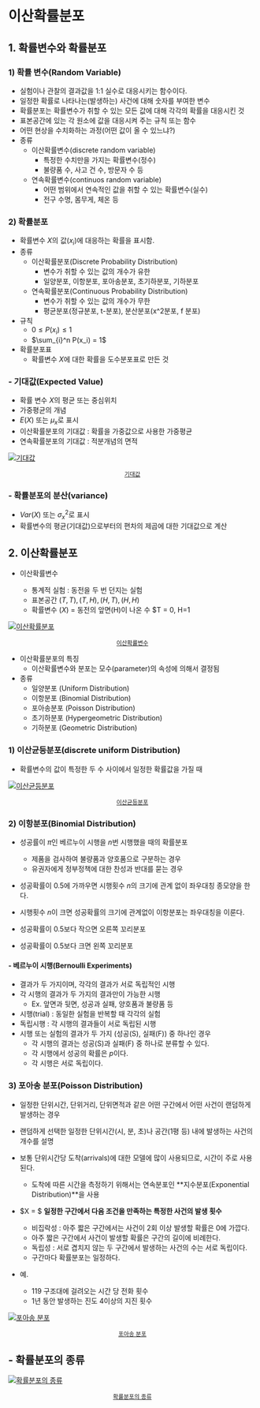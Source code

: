 # 이산확률분포

## 1. 확률변수와 확률분포

### 1) 확률 변수(Random Variable)

* 실험이나 관찰의 결과값을 1:1 실수로 대응시키는 함수이다.
* 일정한 확률로 나타나는(발생하는) 사건에 대해 숫자를 부여한 변수
* 확률분포는 확률변수가 취할 수 있는 모든 값에 대해 각각의 확률을 대응시킨 것
* 표본공간에 있는 각 원소에 값을 대응시켜 주는 규칙 또는 함수
* 어떤 현상을 수치화하는 과정(어떤 값이 올 수 있느냐?)
* 종류
  * 이산확률변수(discrete random variable)
    * 특정한 수치만을 가지는 확률변수(정수)
    * 불량품 수, 사고 건 수, 방문자 수 등
  * 연속확률변수(continuos random variable)
    * 어떤 범위에서 연속적인 값을 취할 수 있는 확률변수(실수)
    * 전구 수명, 몸무게, 체온 등

### 2) 확률분포

* 확률변수 $X$의 값($x_i$)에 대응하는 확률을 표시함.
* 종류
  * 이산확률분포(Discrete Probability Distribution)
    * 변수가 취할 수 있는 값의 개수가 유한
    * 일양분포, 이항분포, 포아송분포, 초기하분포, 기하분포
  * 연속확률분포(Continuous Probability Distribution)
    * 변수가 취할 수 있는 값의 개수가 무한
    * 평균분포(정규분포, t-분포), 분산분포(x^2분포, f 분포)
* 규칙
  * $0 \le P(x_i) \le 1$
  * $\sum_{i}^n P(x_i) = 1$
* 확률분포표
  * 확률변수 $X$에 대한 확률을 도수분포표로 만든 것

### - 기대값(Expected Value)

* 확률 변수 $X$의 평균 또는 중심위치
* 가중평균의 개념
* $E(X)$ 또는 $\mu_x$로 표시
* 이산확률분포의 기대값 : 확률을 가중값으로 사용한 가중평균
* 연속확률분포의 기대값 : 적분개념의 면적

[![기대값](https://lh3.googleusercontent.com/proxy/mVYrpRUeh6B4wK4V34vfmDoBAah3F-Bdi1eLqruxqrEwyXS7wReYwi1RHdjhV-B3JNv4bcYke6O1MsS_0S0wn00nkg)](https://lh3.googleusercontent.com/proxy/mVYrpRUeh6B4wK4V34vfmDoBAah3F-Bdi1eLqruxqrEwyXS7wReYwi1RHdjhV-B3JNv4bcYke6O1MsS_0S0wn00nkg)

<center><small><a href='http://www.ktword.co.kr/abbr_view.php?m_temp1=1638'>기대값</a></small></center>

### - 확률분포의 분산(variance)

* $Var(X)$ 또는 $\sigma^2_x$로 표시
* 확률변수의 평균(기대값)으로부터의 편차의 제곱에 대한 기대값으로 계산



## 2. 이산확률분포

* 이산확률변수

  * 통계적 실험 : 동전을 두 번 던지는 실험
  * 표본공간 ${(T, T), (T, H), (H, T), (H, H)}$
  * 확률변수 $(X)$ = 동전의 앞면(H)이 나온 수 $T = 0, H=1

  

[![이산확률분포](https://img1.daumcdn.net/thumb/R720x0.q80/?scode=mtistory2&fname=http%3A%2F%2Fcfile30.uf.tistory.com%2Fimage%2F998071335A223DC7111336)](https://img1.daumcdn.net/thumb/R720x0.q80/?scode=mtistory2&fname=http%3A%2F%2Fcfile30.uf.tistory.com%2Fimage%2F998071335A223DC7111336)

<center><small><a href='https://drhongdatanote.tistory.com/49'>이산확률변수</a></small></center>

* 이산확률분포의 특징
  * 이산확률변수와 분포는 모수(parameter)의 속성에 의해서 결정됨
* 종류
  * 일양분포 (Uniform Distribution)
  * 이항분포 (Binomial Distribution)
  * 포아송분포 (Poisson Distribution)
  * 초기하분포 (Hypergeometric Distribution)
  * 기하분포 (Geometric Distribution)



### 1) 이산균등분포(discrete uniform Distribution)

* 확률변수의 값이 특정한 두 수 사이에서 일정한 확률값을 가질 때

[![이산균등분포](https://upload.wikimedia.org/wikipedia/commons/thumb/6/6f/DUniform_distribution_PDF.png/1200px-DUniform_distribution_PDF.png)](https://upload.wikimedia.org/wikipedia/commons/thumb/6/6f/DUniform_distribution_PDF.png/1200px-DUniform_distribution_PDF.png)

<center><small><a href='https://ko.wikipedia.org/wiki/%EC%9D%B4%EC%82%B0%EA%B7%A0%EB%93%B1%EB%B6%84%ED%8F%AC'>이산균등분포</a></small></center>



### 2) 이항분포(Binomial Distribution)

* 성공률이 $\pi$인 베르누이 시행을 $n$번 시행했을 때의 확률분포

  * 제품을 검사하여 불량품과 양호품으로 구분하는 경우
  * 유권자에게 정부정책에 대한 찬성과 반대를 묻는 경우

* 성공확률이 0.5에 가까우면 시행횟수 $n$의 크기에 관계 없이 좌우대칭 종모양을 한다.
* 시행횟수 $n$이 크면 성공확률의 크기에 관계없이 이항분포는 좌우대칭을 이룬다.
* 성공확률이 0.5보다 작으면 오른쪽 꼬리분포
* 성공확률이 0.5보다 크면 왼쪽 꼬리분포



#### - 베르누이 시행(Bernoulli Experiments)

* 결과가 두 가지이며, 각각의 결과가 서로 독립적인 시행
* 각 시행의 결과가 두 가지의 결과만이 가능한 시행
  * Ex. 앞면과 뒷면, 성공과 실패, 양호품과 불량품 등
* 시행(trial) : 동일한 실험을 반복할 때 각각의 실험
* 독립시행 : 각 시행의 결과들이 서로 독립된 시행
* 시행 또는 실험의 결과가 두 가지 (성공(S), 실패(F)) 중 하나인 경우
  * 각 시행의 결과는 성공(S)과 실패(F) 중 하나로 분류할 수 있다.
  * 각 시행에서 성공의 확률은 $p$이다.
  * 각 시행은 서로 독립이다.

### 3) 포아송 분포(Poisson Distribution)

* 일정한 단위시간, 단위거리, 단위면적과 같은 어떤 구간에서 어떤 사건이 랜덤하게 발생하는 경우

* 랜덤하게 선택한 일정한 단위시간(시, 분, 초)나 공간(1평 등) 내에 발생하는 사건의 개수를 설명

* 보통 단위시간당 도착(arrivals)에 대한 모델에 많이 사용되므로, 시간이 주로 사용된다.

  * 도착에 따른 시간을 측정하기 위해서는 연속분포인 **지수분포(Exponential Distribution)**을 사용

  

* $X = $ **일정한 구간에서 다음 조건을 만족하는 특정한 사건의 발생 횟수**
  * 비집락성 : 아주 짧은 구간에서는 사건이 2회 이상 발생할 확률은 0에 가깝다.
  * 아주 짧은 구간에서 사건이 발생할 확률은 구간의 길이에 비례한다.
  * 독립성 : 서로 겹치지 않는 두 구간에서 발생하는 사건의 수는 서로 독립이다.
  * 구간마다 확률분포는 일정하다.

* 예.
  * 119 구조대에 걸려오는 시간 당 전화 횟수
  * 1년 동안 발생하는 진도 4이상의 지진 횟수

[![포아송 분포](https://img1.daumcdn.net/thumb/R800x0/?scode=mtistory2&fname=https%3A%2F%2Ft1.daumcdn.net%2Fcfile%2Ftistory%2F2678953A55F6E33633)](https://img1.daumcdn.net/thumb/R800x0/?scode=mtistory2&fname=https%3A%2F%2Ft1.daumcdn.net%2Fcfile%2Ftistory%2F2678953A55F6E33633)

<center><small><a href='https://rfriend.tistory.com/101'>포아송 분포</a></small></center>



## - 확률분포의 종류

[![확률분포의 종류](https://img1.daumcdn.net/thumb/R800x0/?scode=mtistory2&fname=https%3A%2F%2Ft1.daumcdn.net%2Fcfile%2Ftistory%2F23671E3858BD67F525)](https://img1.daumcdn.net/thumb/R800x0/?scode=mtistory2&fname=https%3A%2F%2Ft1.daumcdn.net%2Fcfile%2Ftistory%2F23671E3858BD67F525)

<center><small><a href='https://destrudo.tistory.com/16'>확률분포의 종류</a></small></center>

